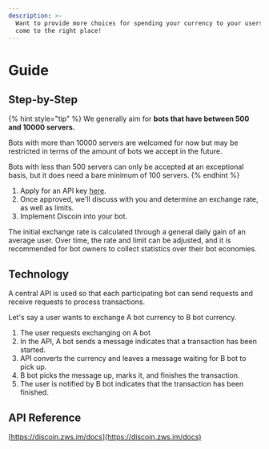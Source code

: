 ```yaml
---
description: >-
  Want to provide more choices for spending your currency to your users? You've
  come to the right place!
---
```


# Guide

## Step-by-Step

{% hint style="tip" %} We generally aim for **bots that have between 500 and 10000 servers.**

Bots with more than 10000 servers are welcomed for now but may be restricted in terms of the amount of bots we accept in the future.

Bots with less than 500 servers can only be accepted at an exceptional basis, but it does need a bare minimum of 100 servers. {% endhint %}

1. Apply for an API key [here](https://austinhuang.typeform.com/to/yABBz5).
2. Once approved, we'll discuss with you and determine an exchange rate, as well as limits.
3. Implement Discoin into your bot. 

The initial exchange rate is calculated through a general daily gain of an average user. Over time, the rate and limit can be adjusted, and it is recommended for bot owners to collect statistics over their bot economies.

## Technology

A central API is used so that each participating bot can send requests and receive requests to process transactions.

Let's say a user wants to exchange A bot currency to B bot currency.

1. The user requests exchanging on A bot
2. In the API, A bot sends a message indicates that a transaction has been started.
3. API converts the currency and leaves a message waiting for B bot to pick up.
4. B bot picks the message up, marks it, and finishes the transaction.
5. The user is notified by B bot indicates that the transaction has been finished.

## API Reference
[https://discoin.zws.im/docs](https://discoin.zws.im/docs)
